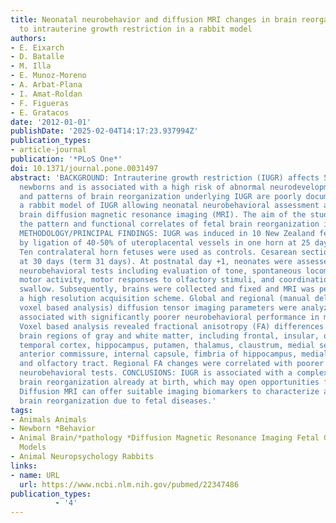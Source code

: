 ```yaml
---
title: Neonatal neurobehavior and diffusion MRI changes in brain reorganization due
  to intrauterine growth restriction in a rabbit model
authors:
- E. Eixarch
- D. Batalle
- M. Illa
- E. Munoz-Moreno
- A. Arbat-Plana
- I. Amat-Roldan
- F. Figueras
- E. Gratacos
date: '2012-01-01'
publishDate: '2025-02-04T14:17:23.937994Z'
publication_types:
- article-journal
publication: '*PLoS One*'
doi: 10.1371/journal.pone.0031497
abstract: 'BACKGROUND: Intrauterine growth restriction (IUGR) affects 5-10% of all
  newborns and is associated with a high risk of abnormal neurodevelopment. The timing
  and patterns of brain reorganization underlying IUGR are poorly documented. We developed
  a rabbit model of IUGR allowing neonatal neurobehavioral assessment and high resolution
  brain diffusion magnetic resonance imaging (MRI). The aim of the study was to describe
  the pattern and functional correlates of fetal brain reorganization induced by IUGR.
  METHODOLOGY/PRINCIPAL FINDINGS: IUGR was induced in 10 New Zealand fetal rabbits
  by ligation of 40-50% of uteroplacental vessels in one horn at 25 days of gestation.
  Ten contralateral horn fetuses were used as controls. Cesarean section was performed
  at 30 days (term 31 days). At postnatal day +1, neonates were assessed by validated
  neurobehavioral tests including evaluation of tone, spontaneous locomotion, reflex
  motor activity, motor responses to olfactory stimuli, and coordination of suck and
  swallow. Subsequently, brains were collected and fixed and MRI was performed using
  a high resolution acquisition scheme. Global and regional (manual delineation and
  voxel based analysis) diffusion tensor imaging parameters were analyzed. IUGR was
  associated with significantly poorer neurobehavioral performance in most domains.
  Voxel based analysis revealed fractional anisotropy (FA) differences in multiple
  brain regions of gray and white matter, including frontal, insular, occipital and
  temporal cortex, hippocampus, putamen, thalamus, claustrum, medial septal nucleus,
  anterior commissure, internal capsule, fimbria of hippocampus, medial lemniscus
  and olfactory tract. Regional FA changes were correlated with poorer outcome in
  neurobehavioral tests. CONCLUSIONS: IUGR is associated with a complex pattern of
  brain reorganization already at birth, which may open opportunities for early intervention.
  Diffusion MRI can offer suitable imaging biomarkers to characterize and monitor
  brain reorganization due to fetal diseases.'
tags:
- Animals Animals
- Newborn *Behavior
- Animal Brain/*pathology *Diffusion Magnetic Resonance Imaging Fetal Growth Retardation/*physiopathology
  Models
- Animal Neuropsychology Rabbits
links:
- name: URL
  url: https://www.ncbi.nlm.nih.gov/pubmed/22347486
publication_types:
          - '4'    
---
```

